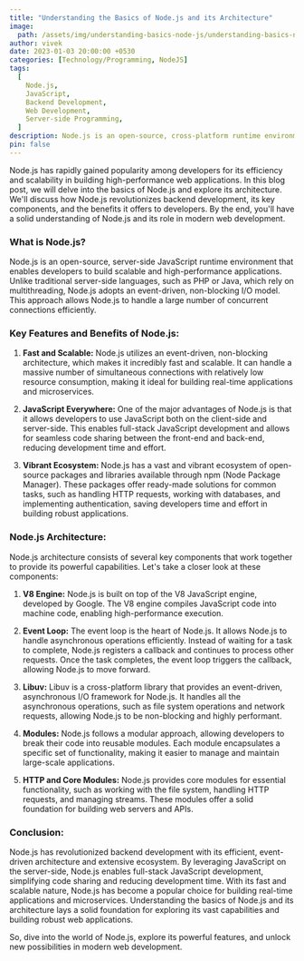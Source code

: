 ```yaml
---
title: "Understanding the Basics of Node.js and its Architecture"
image:
  path: /assets/img/understanding-basics-node-js/understanding-basics-node-js-p.png
author: vivek
date: 2023-01-03 20:00:00 +0530
categories: [Technology/Programming, NodeJS]
tags:
  [
    Node.js,
    JavaScript,
    Backend Development,
    Web Development,
    Server-side Programming,
  ]
description: Node.js is an open-source, cross-platform runtime environment that runs JavaScript code outside of a web browser. It is designed to build scalable network applications. This blog post will discuss the basics of Node.js and its architecture.
pin: false
---
```


Node.js has rapidly gained popularity among developers for its efficiency and scalability in building high-performance web applications. In this blog post, we will delve into the basics of Node.js and explore its architecture. We'll discuss how Node.js revolutionizes backend development, its key components, and the benefits it offers to developers. By the end, you'll have a solid understanding of Node.js and its role in modern web development.

### What is Node.js?

Node.js is an open-source, server-side JavaScript runtime environment that enables developers to build scalable and high-performance applications. Unlike traditional server-side languages, such as PHP or Java, which rely on multithreading, Node.js adopts an event-driven, non-blocking I/O model. This approach allows Node.js to handle a large number of concurrent connections efficiently.

### Key Features and Benefits of Node.js:

1. **Fast and Scalable:** Node.js utilizes an event-driven, non-blocking architecture, which makes it incredibly fast and scalable. It can handle a massive number of simultaneous connections with relatively low resource consumption, making it ideal for building real-time applications and microservices.

2. **JavaScript Everywhere:** One of the major advantages of Node.js is that it allows developers to use JavaScript both on the client-side and server-side. This enables full-stack JavaScript development and allows for seamless code sharing between the front-end and back-end, reducing development time and effort.

3. **Vibrant Ecosystem:** Node.js has a vast and vibrant ecosystem of open-source packages and libraries available through npm (Node Package Manager). These packages offer ready-made solutions for common tasks, such as handling HTTP requests, working with databases, and implementing authentication, saving developers time and effort in building robust applications.

### Node.js Architecture:

Node.js architecture consists of several key components that work together to provide its powerful capabilities. Let's take a closer look at these components:

1. **V8 Engine:** Node.js is built on top of the V8 JavaScript engine, developed by Google. The V8 engine compiles JavaScript code into machine code, enabling high-performance execution.

2. **Event Loop:** The event loop is the heart of Node.js. It allows Node.js to handle asynchronous operations efficiently. Instead of waiting for a task to complete, Node.js registers a callback and continues to process other requests. Once the task completes, the event loop triggers the callback, allowing Node.js to move forward.

3. **Libuv:** Libuv is a cross-platform library that provides an event-driven, asynchronous I/O framework for Node.js. It handles all the asynchronous operations, such as file system operations and network requests, allowing Node.js to be non-blocking and highly performant.

4. **Modules:** Node.js follows a modular approach, allowing developers to break their code into reusable modules. Each module encapsulates a specific set of functionality, making it easier to manage and maintain large-scale applications.

5. **HTTP and Core Modules:** Node.js provides core modules for essential functionality, such as working with the file system, handling HTTP requests, and managing streams. These modules offer a solid foundation for building web servers and APIs.

### Conclusion:

Node.js has revolutionized backend development with its efficient, event-driven architecture and extensive ecosystem. By leveraging JavaScript on the server-side, Node.js enables full-stack JavaScript development, simplifying code sharing and reducing development time. With its fast and scalable nature, Node.js has become a popular choice for building real-time applications and microservices. Understanding the basics of Node.js and its architecture lays a solid foundation for exploring its vast capabilities and building robust web applications.

So, dive into the world of Node.js, explore its powerful features, and unlock new possibilities in modern web development.
